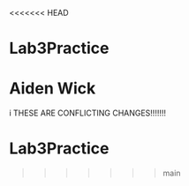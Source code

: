 <<<<<<< HEAD
# Lab3Practice
Aiden Wick
=======
i
THESE ARE CONFLICTING CHANGES!!!!!!! 
# Lab3Practice
>>>>>>> main
